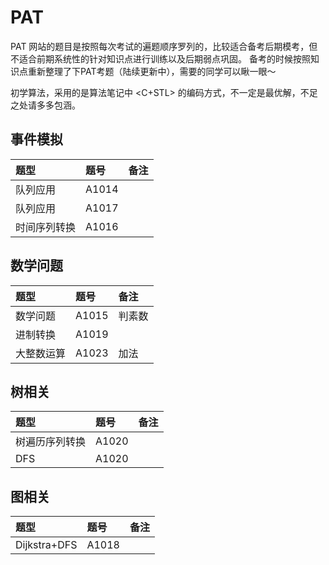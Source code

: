 # PAT

PAT 网站的题目是按照每次考试的遍题顺序罗列的，比较适合备考后期模考，但不适合前期系统性的针对知识点进行训练以及后期弱点巩固。
备考的时候按照知识点重新整理了下PAT考题（陆续更新中），需要的同学可以瞅一眼～

初学算法，采用的是算法笔记中 <C+STL> 的编码方式，不一定是最优解，不足之处请多多包涵。

## 事件模拟
| 题型 | 题号 | 备注 |
| :-------------------  | :------------------- | :------------------- |
| 队列应用 | A1014 |  |
| 队列应用 | A1017 |  |
| 时间序列转换 | A1016 |  |


## 数学问题
| 题型 | 题号 | 备注 |
| :-------------------  | :------------------- | :------------------- |
| 数学问题 | A1015 | 判素数 |
| 进制转换 | A1019 |  |
| 大整数运算 | A1023 | 加法 |

## 树相关

| 题型 | 题号 | 备注 |
| :-------------------  | :------------------- | :------------------- |
| 树遍历序列转换 | A1020 |  |
| DFS | A1020 |  |

## 图相关
| 题型 | 题号 | 备注 |
| :-------------------  | :------------------- | :------------------- |
| Dijkstra+DFS | A1018 |  |
